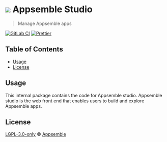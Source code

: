 # ![](https://gitlab.com/appsemble/appsemble/-/raw/0.25.2/config/assets/logo.svg) Appsemble Studio

> Manage Appsemble apps

[![GitLab CI](https://gitlab.com/appsemble/appsemble/badges/0.25.2/pipeline.svg)](https://gitlab.com/appsemble/appsemble/-/releases/0.25.2)
[![Prettier](https://img.shields.io/badge/code_style-prettier-ff69b4.svg)](https://prettier.io)

## Table of Contents

- [Usage](#usage)
- [License](#license)

## Usage

This internal package contains the code for Appsemble studio. Appsemble studio is the web front end
that enables users to build and explore Appsemble apps.

## License

[LGPL-3.0-only](https://gitlab.com/appsemble/appsemble/-/blob/0.25.2/LICENSE.md) ©
[Appsemble](https://appsemble.com)
